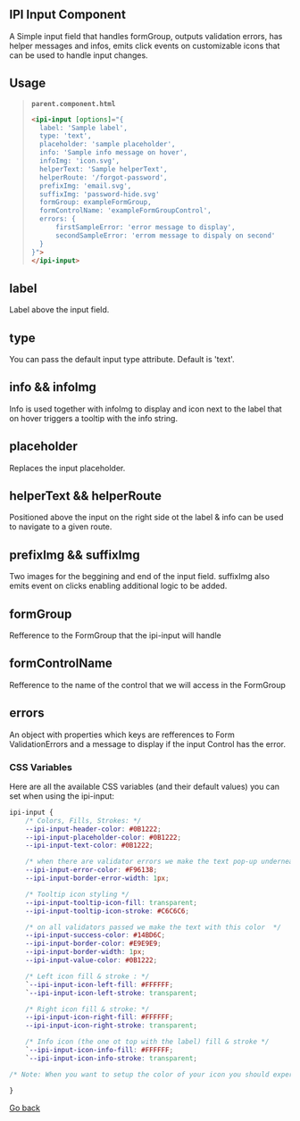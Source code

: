 ## IPI Input Component
A Simple input field that handles formGroup, outputs validation errors, has helper messages and infos,
emits click events on customizable icons that can be used to handle input changes.

## Usage
>**`parent.component.html`**
>```html
><ipi-input [options]="{
>   label: 'Sample label',
>   type: 'text',
>   placeholder: 'sample placeholder',
>   info: 'Sample info message on hover',
>   infoImg: 'icon.svg',
>   helperText: 'Sample helperText',
>   helperRoute: '/forgot-password',
>   prefixImg: 'email.svg',
>   suffixImg: 'password-hide.svg'
>   formGroup: exampleFormGroup,
>   formControlName: 'exampleFormGroupControl',
>   errors: {
>       firstSampleError: 'error message to display',
>       secondSampleError: 'errom message to dispaly on second'
>   }
>}">
></ipi-input>
>
>```

## label
Label above the input field.

## type
You can pass the default input type attribute. Default is 'text'.

## info && infoImg
Info is used together with infoImg to display and icon next to the label that on hover triggers
a tooltip with the info string.

## placeholder
Replaces the input placeholder.

## helperText && helperRoute
Positioned above the input on the right side ot the label & info can be used
to navigate to a given route.

## prefixImg && suffixImg
Two images for the beggining and end of the input field.
suffixImg also emits event on clicks enabling additional logic to be added.

## formGroup
Refference to the FormGroup that the ipi-input will handle

## formControlName
Refference to the name of the control that we will access in the FormGroup

## errors
An object with properties which keys are refferences to Form ValidationErrors and a message to display if
the input Control has the error.

### CSS Variables
Here are all the available CSS variables (and their default values) you can set when using the ipi-input:

```css
ipi-input {
    /* Colors, Fills, Strokes: */
    --ipi-input-header-color: #0B1222;
    --ipi-input-placeholder-color: #0B1222;
    --ipi-input-text-color: #0B1222;

    /* when there are validator errors we make the text pop-up underneath and change its color */
    --ipi-input-error-color: #F96138;
    --ipi-input-border-error-width: 1px;

    /* Tooltip icon styling */
    --ipi-input-tooltip-icon-fill: transparent;
    --ipi-input-tooltip-icon-stroke: #C6C6C6;

    /* on all validators passed we make the text with this color  */
    --ipi-input-success-color: #14BD6C;
    --ipi-input-border-color: #E9E9E9;
    --ipi-input-border-width: 1px;
    --ipi-input-value-color: #0B1222;

    /* Left icon fill & stroke : */
    `--ipi-input-icon-left-fill: #FFFFFF;
    `--ipi-input-icon-left-stroke: transparent;

    /* Right icon fill & stroke: */
    --ipi-input-icon-right-fill: #FFFFFF;
    --ipi-input-icon-right-stroke: transparent;

    /* Info icon (the one ot top with the label) fill & stroke */
    `--ipi-input-icon-info-fill: #FFFFFF;
    `--ipi-input-icon-info-stroke: transparent;

/* Note: When you want to setup the color of your icon you should experiment with both these variables or consider using the one your icon is based on.  */

}
```

[Go back](/README.md)
